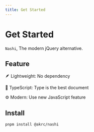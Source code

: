 ```yaml
---
title: Get Started
---
```


# Get Started

`Nashi`, The modern jQuery alternative.

## Feature

🪶 Lightweight: No dependency

💪 TypeScript: Type is the best document

⚙️ Modern: Use new JavaScript feature

## Install

```bash
pnpm install @akrc/nashi
```
